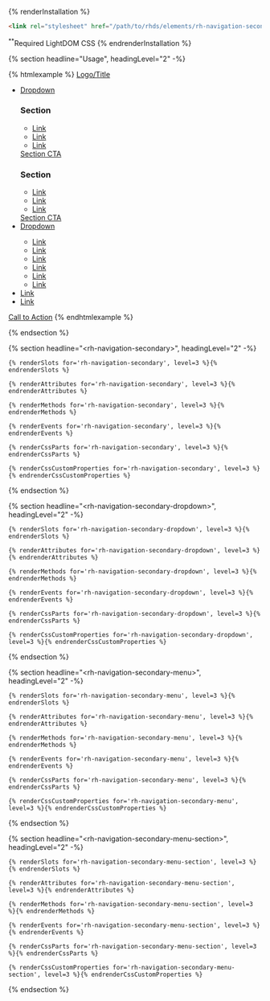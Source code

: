 {% renderInstallation %}
~~~html
<link rel="stylesheet" href="/path/to/rhds/elements/rh-navigation-secondary/rh-navigation-secondary-lightdom.css">
~~~
<sup>**</sup>Required LightDOM CSS
{% endrenderInstallation %}

{% section headline="Usage", headingLevel="2" -%}

{% htmlexample %}
<rh-navigation-secondary role="navigation">
  <a href="#" slot="logo" id="logo-id">
    Logo/Title
  </a>
  <ul slot="nav" aria-labelledby="logo-id">
    <li>
      <rh-navigation-secondary-dropdown>
        <a href="#dropdown-fallback-url" slot="link">Dropdown</a>
        <rh-navigation-secondary-menu slot="menu">
          <rh-navigation-secondary-menu-section>
            <h3 slot="header">Section</h3>
            <ul slot="links">
              <li><a href="#">Link</a></li>
              <li><a href="#">Link</a></li>
              <li><a href="#">Link</a></li>
            </ul>
            <rh-cta slot="cta">
              <a href="#">Section CTA</a>
            </rh-cta>
          </rh-navigation-secondary-menu-section>
          <rh-navigation-secondary-menu-section>
            <h3 slot="header">Section</h3>
            <ul slot="links">
              <li><a href="#">Link</a></li>
              <li><a href="#">Link</a></li>
              <li><a href="#">Link</a></li>
            </ul>
            <rh-cta slot="cta">
              <a href="#">Section CTA</a>
            </rh-cta>
          </rh-navigation-secondary-menu-section>
        </rh-navigation-secondary-menu>
      </rh-navigation-secondary-dropdown>
    </li>
    <li>
      <rh-navigation-secondary-dropdown>
        <a href="#dropdown-fallback-url" slot="link">Dropdown</a>
        <rh-navigation-secondary-menu slot="menu">
          <ul>
            <li><a href="#">Link</a></li>
            <li><a href="#">Link</a></li>
            <li><a href="#">Link</a></li>
            <li><a href="#">Link</a></li>
            <li><a href="#">Link</a></li>
            <li><a href="#">Link</a></li>
          </ul>
        </rh-navigation-secondary-menu>
      </rh-navigation-secondary-dropdown>
    </li>
    <li><a href="#">Link</a></li>
    <li><a href="#">Link</a></li>
  </ul>
  <rh-cta slot="cta">
    <a href="#">Call to Action</a>
  </rh-cta>
</rh-navigation-secondary>
{% endhtmlexample %}

{% endsection %}

{% section headline="&lt;rh-navigation-secondary&gt;", headingLevel="2" -%}  

    {% renderSlots for='rh-navigation-secondary', level=3 %}{% endrenderSlots %}

    {% renderAttributes for='rh-navigation-secondary', level=3 %}{% endrenderAttributes %}

    {% renderMethods for='rh-navigation-secondary', level=3 %}{% endrenderMethods %}

    {% renderEvents for='rh-navigation-secondary', level=3 %}{% endrenderEvents %}

    {% renderCssParts for='rh-navigation-secondary', level=3 %}{% endrenderCssParts %}

    {% renderCssCustomProperties for='rh-navigation-secondary', level=3 %}{% endrenderCssCustomProperties %}
     
{% endsection %}

{% section headline="&lt;rh-navigation-secondary-dropdown&gt;", headingLevel="2" -%}  
  
    {% renderSlots for='rh-navigation-secondary-dropdown', level=3 %}{% endrenderSlots %}
  
    {% renderAttributes for='rh-navigation-secondary-dropdown', level=3 %}{% endrenderAttributes %}
  
    {% renderMethods for='rh-navigation-secondary-dropdown', level=3 %}{% endrenderMethods %}

    {% renderEvents for='rh-navigation-secondary-dropdown', level=3 %}{% endrenderEvents %}

    {% renderCssParts for='rh-navigation-secondary-dropdown', level=3 %}{% endrenderCssParts %}

    {% renderCssCustomProperties for='rh-navigation-secondary-dropdown', level=3 %}{% endrenderCssCustomProperties %}
    
{% endsection %}

{% section headline="&lt;rh-navigation-secondary-menu&gt;", headingLevel="2" -%}  
  
    {% renderSlots for='rh-navigation-secondary-menu', level=3 %}{% endrenderSlots %}

    {% renderAttributes for='rh-navigation-secondary-menu', level=3 %}{% endrenderAttributes %}

    {% renderMethods for='rh-navigation-secondary-menu', level=3 %}{% endrenderMethods %}

    {% renderEvents for='rh-navigation-secondary-menu', level=3 %}{% endrenderEvents %}

    {% renderCssParts for='rh-navigation-secondary-menu', level=3 %}{% endrenderCssParts %}
  
    {% renderCssCustomProperties for='rh-navigation-secondary-menu', level=3 %}{% endrenderCssCustomProperties %}
    
{% endsection %}

{% section headline="&lt;rh-navigation-secondary-menu-section&gt;", headingLevel="2" -%}  
  
    {% renderSlots for='rh-navigation-secondary-menu-section', level=3 %}{% endrenderSlots %}

    {% renderAttributes for='rh-navigation-secondary-menu-section', level=3 %}{% endrenderAttributes %}

    {% renderMethods for='rh-navigation-secondary-menu-section', level=3 %}{% endrenderMethods %}
   
    {% renderEvents for='rh-navigation-secondary-menu-section', level=3 %}{% endrenderEvents %}

    {% renderCssParts for='rh-navigation-secondary-menu-section', level=3 %}{% endrenderCssParts %}

    {% renderCssCustomProperties for='rh-navigation-secondary-menu-section', level=3 %}{% endrenderCssCustomProperties %}
    
{% endsection %}
